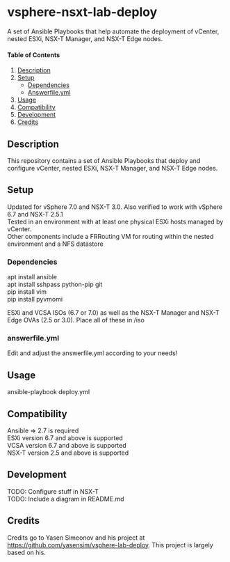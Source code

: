 # vsphere-nsxt-lab-deploy
A set of Ansible Playbooks that help automate the deployment of vCenter, nested ESXi, NSX-T Manager, and NSX-T Edge nodes. <br/>

#### Table of Contents

1. [Description](#description)
1. [Setup](#setup)
    * [Dependencies](#Dependencies)
    * [Answerfile.yml](#answerfile.yml)
1. [Usage](#usage)
1. [Compatibility](#Compatibility)
1. [Development](#Development)
1. [Credits](#Credits)

## Description

This repository contains a set of Ansible Playbooks that deploy and configure vCenter, nested ESXi, NSX-T Manager, and NSX-T Edge nodes. 

## Setup

Updated for vSphere 7.0 and NSX-T 3.0. Also verified to work with vSphere 6.7 and NSX-T 2.5.1<br/>
Tested in an environment with at least one physical ESXi hosts managed by vCenter.<br/>
Other components include a FRRouting VM for routing within the nested environment and a NFS datastore<br/>

### Dependencies

apt install ansible <br/>
apt install sshpass python-pip git <br/>
pip install vim <br/>
pip install pyvmomi <br/>

ESXi and VCSA ISOs (6.7 or 7.0) as well as the NSX-T Manager and NSX-T Edge OVAs (2.5 or 3.0). Place all of these in /iso <br/>


### answerfile.yml

Edit and adjust the answerfile.yml according to your needs!

## Usage

ansible-playbook deploy.yml


## Compatibility

Ansible => 2.7 is required <br/>
ESXi version 6.7 and above is supported <br/>
VCSA version 6.7 and above is supported <br/>
NSX-T version 2.5 and above is supported <br/>

## Development

TODO: Configure stuff in NSX-T <br/>
TODO: Include a diagram in README.md<br/>

## Credits

Credits go to Yasen Simeonov and his project at https://github.com/yasensim/vsphere-lab-deploy. This project is largely based on his.